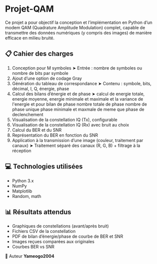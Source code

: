 # Projet-QAM
Ce projet a pour objectif la conception et l’implémentation en Python d’un modem QAM (Quadrature Amplitude Modulation) complet, capable de transmettre des données numériques (y compris des images) de manière efficace en milieu bruité.


## 📋 Cahier des charges

1. Conception pour M symboles          ➤ Entrée : nombre de symboles ou nombre de bits par symbole
2. Ajout d’une option de codage Gray  
3. Génération du tableau de correspondance  ➤ Contenu : symbole, bits, décimal, I, Q, énergie, phase
4. Calcul des bilans d’énergie et de phase ➤ calcul de energie totale, energie moyenne, energie minimale et maximale et la variance de l'energie et pour bilan de phase nombre totale de phase nombre de phase unique phase minimale et maxmale de meme que phase de declenchement
5. Visualisation de la constellation IQ (Tx), configurable
6. Visualisation de la constellation IQ (Rx) avec bruit au choix
7. Calcul du BER et du SNR
8. Représentation du BER en fonction du SNR
9. Application à la transmission d’une image (couleur, traitement par canaux) ➤ Traitement séparé des canaux (R, G, B) + filtrage à la réception

## 💻 Technologies utilisées

- Python 3.x
- NumPy
- Matplotlib
- Random, math

## 📊 Résultats attendus

- Graphiques de constellations (avant/après bruit)
- Fichiers CSV de la constellation
- PDF de bilan d’énergie/phase de courbe de BER et SNR
- Images reçues comparées aux originales
- Courbes BER vs SNR

 👤 Auteur  **Yameogo2004**
